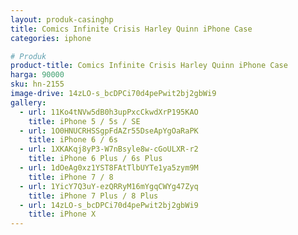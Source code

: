 ```yaml
---
layout: produk-casinghp
title: Comics Infinite Crisis Harley Quinn iPhone Case
categories: iphone

# Produk
product-title: Comics Infinite Crisis Harley Quinn iPhone Case
harga: 90000
sku: hn-2155
image-drive: 14zLO-s_bcDPCi70d4pePwit2bj2gbWi9
gallery:
  - url: 11Ko4tNVw5dB0h3upPxcCkwdXrP195KAO
    title: iPhone 5 / 5s / SE
  - url: 1O0HNUCRHSSgpFdAZr55DseApYgOaRaPK
    title: iPhone 6 / 6s
  - url: 1XKAKqj8yP3-W7nBsyle8w-cGoULXR-r2
    title: iPhone 6 Plus / 6s Plus
  - url: 1dOeAg0xz1YST8FAtTlbUYTe1ya5zym9M
    title: iPhone 7 / 8
  - url: 1YicY7Q3uY-ezQRRyM16mYgqCWYg47Zyq
    title: iPhone 7 Plus / 8 Plus
  - url: 14zLO-s_bcDPCi70d4pePwit2bj2gbWi9
    title: iPhone X
---
```

